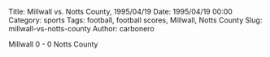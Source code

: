 Title: Millwall vs. Notts County, 1995/04/19
Date: 1995/04/19 00:00
Category: sports
Tags: football, football scores, Millwall, Notts County
Slug: millwall-vs-notts-county
Author: carbonero


Millwall 0 - 0 Notts County
